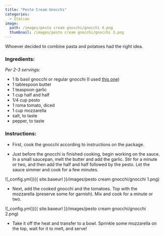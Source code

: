 ```yaml
---
title: "Pesto Cream Gnocchi"
categories:
  - Italian
image:
  path: /images/pesto cream gnocchi/gnocchi 4.png
  thumbnail: /images/pesto cream gnocchi/gnocchi 3.png
---
```


Whoever decided to combine pasta and potatoes had the right idea.

### Ingredients:

_Per 2-3 servings:_

* 1 lb basil gnocchi or regular gnocchi (I used [this one](https://www.kroger.com/p/private-selection-basil-pesto-gnocchi/0001111003254))
* 1 tablespoon butter
* 1 teaspoon garlic
* 1 cup half and half
* 1/4 cup pesto
* 1 roma tomato, diced
* 1 cup mozzarella
* salt, to taste
* pepper, to taste



### Instructions:

* First, cook the gnocchi according to instructions on the package.

* Just before the gnocchi is finished cooking, begin working on the sauce. In a small saucepan, melt the butter and add the garlic. Stir for a minute or two, and then add the half and half followed by the pesto. Let the sauce simmer and cook for a few minutes.

![_config.yml]({{ site.baseurl }}/images/pesto cream gnocchi/gnocchi 1.png)

* Next, add the cooked gnocchi and the tomatoes. Top with the mozzarella (preserve some for garnish). Mix and cook for a minute or two.

![_config.yml]({{ site.baseurl }}/images/pesto cream gnocchi/gnocchi 2.png)

* Take it off the heat and transfer to a bowl. Sprinkle some mozzarella on the top, wait for it to melt, and serve!

